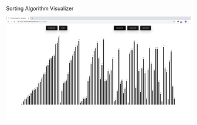 Sorting Algorithm Visualizer

![Demo Screencap](/assets/screencap.png "Sort Algorithm Visualizer")

